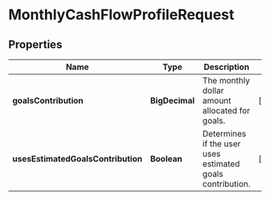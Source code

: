 

# MonthlyCashFlowProfileRequest


## Properties

| Name | Type | Description | Notes |
|------------ | ------------- | ------------- | -------------|
|**goalsContribution** | **BigDecimal** | The monthly dollar amount allocated for goals. |  [optional] |
|**usesEstimatedGoalsContribution** | **Boolean** | Determines if the user uses estimated goals contribution. |  [optional] |



